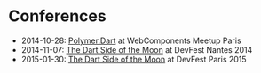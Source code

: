 Conferences
===========

- 2014-10-28: [Polymer.Dart](http://dartlangfr.net/conferences/2014-10-28/) at WebComponents Meetup Paris
- 2014-11-07: [The Dart Side of the Moon](http://dartlangfr.net/conferences/2014-11-07/) at DevFest Nantes 2014
- 2015-01-30: [The Dart Side of the Moon](http://dartlangfr.net/conferences/2015-01-30/) at DevFest Paris 2015
